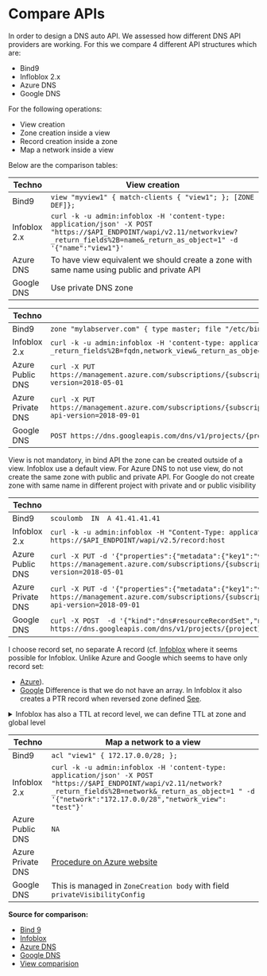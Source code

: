 # Compare APIs                                                                              

In order to design a DNS auto API.
We assessed how different DNS API providers are working.
For this we compare 4 different API structures which are:
- Bind9
- Infloblox 2.x
- Azure DNS 
- Google DNS

For the following operations:

- View creation
- Zone creation inside a view
- Record creation inside a zone
- Map a network inside a view

Below are the comparison tables:                                                                                                                                                                            
                                                                                                                                                                                         
| Techno       | View creation |  
| --------     | ----------- |
| Bind9        | `view "myview1" { match-clients { "view1"; }; [ZONE DEF]};` | 
| Infoblox 2.x | `curl -k -u admin:infoblox -H 'content-type: application/json' -X POST "https://$API_ENDPOINT/wapi/v2.11/networkview?_return_fields%2B=name&_return_as_object=1" -d '{"name":"view1"}'` | 
| Azure DNS    | To have view equivalent we should create a zone with same name using public and private API                                                                                                                                                                                    
| Google DNS   | Use private DNS zone
                                                                              
| Techno       | Zone creation (inside a view)
| --------     | ----------- | 
| Bind9        |`zone "mylabserver.com" { type master; file "/etc/bind/view1-fwd.mylabserver.com.db"; }; ` |
| Infoblox 2.x | `curl -k -u admin:infoblox -H 'content-type: application/json' -X POST "https://$API_ENDPOINT/wapi/v2.11/zone_auth?_return_fields%2B=fqdn,network_view&_return_as_object=1" -d '{"fqdn": "mylabserver.com","view": "view1"}'` |
| Azure Public DNS | `curl -X PUT https://management.azure.com/subscriptions/{subscriptionId}/resourceGroups/{resourceGroupName}/providers/Microsoft.Network/dnsZones/mylabserver.com?api-version=2018-05-01`
| Azure Private DNS | `curl -X PUT https://management.azure.com/subscriptions/{subscriptionId}/resourceGroups/{resourceGroupName}/providers/Microsoft.Network/privateDnsZones/mylabserver.com?api-version=2018-09-01`
| Google DNS   | `POST https://dns.googleapis.com/dns/v1/projects/{project}/mylabserver.com` (body omitted) |

View is not mandatory, in bind API the zone can be created outside of a view. 
Infoblox use a default view.
For Azure DNS to not use view, do not create the same zone with public and private API. 
For Google do not create zone with same name in different project with private and or public visibility
 
                                                                                                                                                                                               
| Techno       |  Record (set) creation (inside a zone) |
| --------     | ----------- 
| Bind9        |  `scoulomb  IN  A 41.41.41.41` |
| Infoblox 2.x | `curl -k -u admin:infoblox -H "Content-Type: application/json" -X POST -d '{"name":"mylabserver.com","view":"view1","ipv4addrs":[{"ipv4addr":"41.41.41.41"}]}' https://$API_ENDPOINT/wapi/v2.5/record:host`
| Azure Public DNS | `curl -X PUT -d '{"properties":{"metadata":{"key1":"value1"},"ttl":3600,"aRecords":[{"ipv4Address":"1.2.3.4"}]}}' https://management.azure.com/subscriptions/{subscriptionId}/resourceGroups/{resourceGroupName}/providers/Microsoft.Network/dnsZones/mylbaserver.com/A/scoulomb?api-version=2018-05-01`
| Azure Private DNS | `curl -X PUT -d '{"properties":{"metadata":{"key1":"value1"},"ttl":3600,"aRecords":[{"ipv4Address":"1.2.3.4"}]}}' https://management.azure.com/subscriptions/{subscriptionId}/resourceGroups/{resourceGroupName}/providers/Microsoft.Network/privateDnsZones/mylabserver.com/A/scoulomb?api-version=2018-09-01`
| Google DNS   | `curl -X POST  -d '{"kind":"dns#resourceRecordSet","name":"example.com.","rrdatas":["1.2.3.4"],"ttl":86400,"type":"A"}' https://dns.googleapis.com/dns/v1/projects/{project}/managedZones/{managedZone}/changes`


I choose record set, no separate A record (cf. [Infoblox](../3-DNS-solution-providers/1-Infoblox/1-Infoblox-API-overview.md#POST-A) where it seems possible for Infoblox.
 Unlike Azure and Google which seems to have only record set: 
- [Azure](https://docs.microsoft.com/en-us/rest/api/dns/recordsets)).
- [Google](https://cloud.google.com/dns/docs/reference/v1/resourceRecordSets)
Difference is that we do not have an array.
In Infoblox it also creates a PTR record when reversed zone defined [See](2-compare-apis.md#ptr-record). 

<details>
  <summary>Infoblox has also a TTL at record level, we can define TTL at zone and global level</summary>
  

````json
{
    "name": "testttl.test.loc",
    "view": "default",
    "ipv4addrs": [{
        "ipv4addr": "4.4.4.2"
    }, {
        "ipv4addr": "4.4.4.5"
    }],
	  "ttl": 3600,
	  "use_ttl": true
}
````
</details>

| Techno       |  Map a network to a view |
| --------     | ----------- 
| Bind9        |  `acl "view1" { 172.17.0.0/28; };` |
| Infoblox 2.x |  `curl -k -u admin:infoblox -H 'content-type: application/json' -X POST "https://$API_ENDPOINT/wapi/v2.11/network?_return_fields%2B=network&_return_as_object=1 " -d '{"network":"172.17.0.0/28","network_view": "test"}'`|
| Azure Public DNS | `NA`
| Azure Private DNS | [Procedure on Azure website](https://docs.microsoft.com/en-us/azure/dns/private-dns-getstarted-portal#link-the-virtual-network)
| Google DNS  | This is managed in `ZoneCreation body` with field `privateVisibilityConfig`                                                                                                                                                                                                
                                                                                                                                                                                                                                                                                                                                                                       
**Source for comparison:**    

- [Bind 9](../2-advanced-bind/2-bind-views/docker-bind-dns)                                                                                                                     
- [Infoblox](../3-DNS-solution-providers/1-Infoblox/1-Infoblox-API-overview.md#Infoblox-View-and-Zone-creation)
- [Azure DNS](../3-DNS-solution-providers/2-Azure-DNS)
- [Google DNS](../3-DNS-solution-providers/3-Google-DNS/1-Google-DNS.md)
- [View comparision](1-comparison-table.md)
